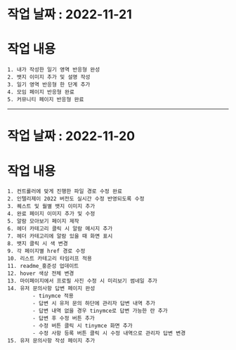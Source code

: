 # 작업 날짜 : 2022-11-21
# 작업 내용
    1. 내가 작성한 일기 영역 반응형 완성
    2. 뱃지 이미지 추가 및 설명 작성
    3. 일기 영역 반응형 한 단계 추가
    4. 모임 페이지 반응형 완료
    5. 커뮤니티 페이지 반응형 완료

-----

# 작업 날짜 : 2022-11-20
# 작업 내용
    1. 컨트롤러에 맞게 진행한 파일 경로 수정 완료
    2. 인텔리제이 2022 버전도 실시간 수정 반영되도록 수정
    3. 퀘스트 및 월별 뱃지 이미지 추가
    4. 완료 페이지 이미지 추가 및 수정
    5. 알람 모아보기 페이지 제작
    6. 헤더 카테고리 클릭 시 알람 메시지 추가
    7. 헤더 카테고리에 알람 있을 때 화면 표시
    8. 뱃지 클릭 시 색 변경
    9. 각 페이지별 href 경로 수정
    10. 리스트 카테고리 타임리프 적용
    11. readme_홍준성 업데이트
    12. hover 색상 전체 변경
    13. 마이페이지에서 프로필 사진 수정 시 미리보기 썸네일 추가
    14. 유저 문의사항 답변 페이지 완성
            - tinymce 적용
            - 답변 시 유저 문의 하단에 관리자 답변 내역 추가
            - 답변 내역 없을 경우 tinymce로 답변 가능한 란 추가
            - 답변 후 수정 버튼 추가
            - 수정 버튼 클릭 시 tinymce 화면 추가 
            - 수정 사항 등록 버튼 클릭 시 수정 내역으로 관리자 답변 변경
    15. 유저 문의사항 작성 페이지 추가